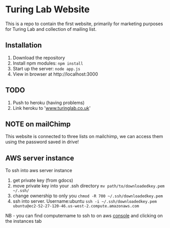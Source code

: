 # Turing Lab Website

This is a repo to contain the first website, primarily for marketing purposes for Turing Lab and collection of mailing list.

## Installation
1. Download the repository
2. Install npm modules: `npm install`
3. Start up the server: `node app.js`
5. View in browser at http://localhost:3000

## TODO
1. Push to heroku (having problems)
2. Link heroku to 'www.turinglab.co.uk'

## NOTE on mailChimp
This website is connected to three lists on mailchimp, we can access them using the password saved in drive!


## AWS server instance
To ssh into aws server instance
1. get private key (from gdocs)
2. move private key into your .ssh directory ```mv path/to/downloadedkey.pem ~/.ssh/```
3. change ownership to only you ```chmod -R 700 ~/.ssh/downloadedkey.pem```
4. ssh into server. Username:ubuntu ```ssh -i ~/.ssh/downloadedkey.pem ubuntu@ec2-52-27-120-46.us-west-2.compute.amazonaws.com```

NB - you can find computername to ssh to on aws [console](https://us-west-2.console.aws.amazon.com) and clicking on the instances tab


